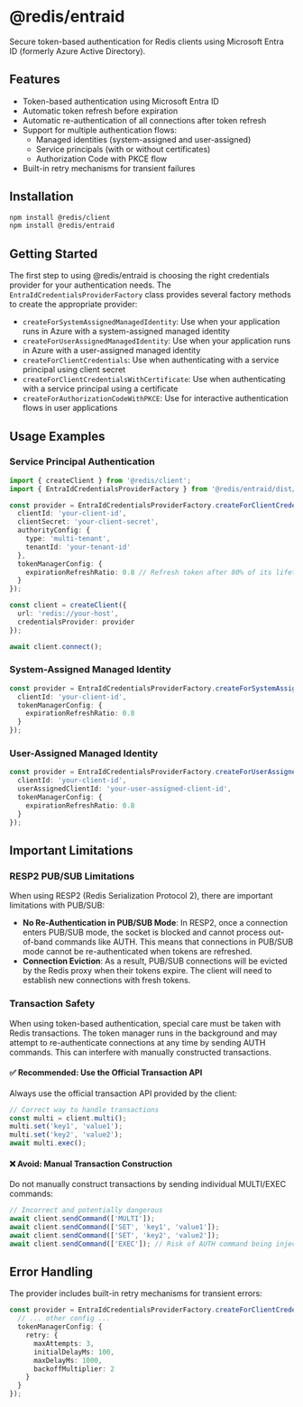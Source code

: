 # @redis/entraid

Secure token-based authentication for Redis clients using Microsoft Entra ID (formerly Azure Active Directory).

## Features

- Token-based authentication using Microsoft Entra ID
- Automatic token refresh before expiration
- Automatic re-authentication of all connections after token refresh
- Support for multiple authentication flows:
  - Managed identities (system-assigned and user-assigned)
  - Service principals (with or without certificates)
  - Authorization Code with PKCE flow
- Built-in retry mechanisms for transient failures

## Installation

```bash
npm install @redis/client
npm install @redis/entraid
```

## Getting Started

The first step to using @redis/entraid is choosing the right credentials provider for your authentication needs. The `EntraIdCredentialsProviderFactory` class provides several factory methods to create the appropriate provider:

- `createForSystemAssignedManagedIdentity`: Use when your application runs in Azure with a system-assigned managed identity
- `createForUserAssignedManagedIdentity`: Use when your application runs in Azure with a user-assigned managed identity
- `createForClientCredentials`: Use when authenticating with a service principal using client secret
- `createForClientCredentialsWithCertificate`: Use when authenticating with a service principal using a certificate
- `createForAuthorizationCodeWithPKCE`: Use for interactive authentication flows in user applications

## Usage Examples

### Service Principal Authentication

```typescript
import { createClient } from '@redis/client';
import { EntraIdCredentialsProviderFactory } from '@redis/entraid/dist/lib/entra-id-credentials-provider-factory';

const provider = EntraIdCredentialsProviderFactory.createForClientCredentials({
  clientId: 'your-client-id',
  clientSecret: 'your-client-secret',
  authorityConfig: {
    type: 'multi-tenant',
    tenantId: 'your-tenant-id'
  },
  tokenManagerConfig: {
    expirationRefreshRatio: 0.8 // Refresh token after 80% of its lifetime
  }
});

const client = createClient({
  url: 'redis://your-host',
  credentialsProvider: provider
});

await client.connect();
```

### System-Assigned Managed Identity

```typescript
const provider = EntraIdCredentialsProviderFactory.createForSystemAssignedManagedIdentity({
  clientId: 'your-client-id',
  tokenManagerConfig: {
    expirationRefreshRatio: 0.8
  }
});
```

### User-Assigned Managed Identity

```typescript
const provider = EntraIdCredentialsProviderFactory.createForUserAssignedManagedIdentity({
  clientId: 'your-client-id',
  userAssignedClientId: 'your-user-assigned-client-id',
  tokenManagerConfig: {
    expirationRefreshRatio: 0.8
  }
});
```

## Important Limitations

### RESP2 PUB/SUB Limitations

When using RESP2 (Redis Serialization Protocol 2), there are important limitations with PUB/SUB:

- **No Re-Authentication in PUB/SUB Mode**: In RESP2, once a connection enters PUB/SUB mode, the socket is blocked and cannot process out-of-band commands like AUTH. This means that connections in PUB/SUB mode cannot be re-authenticated when tokens are refreshed.
- **Connection Eviction**: As a result, PUB/SUB connections will be evicted by the Redis proxy when their tokens expire. The client will need to establish new connections with fresh tokens.

### Transaction Safety

When using token-based authentication, special care must be taken with Redis transactions. The token manager runs in the background and may attempt to re-authenticate connections at any time by sending AUTH commands. This can interfere with manually constructed transactions.

#### ✅ Recommended: Use the Official Transaction API

Always use the official transaction API provided by the client:

```typescript
// Correct way to handle transactions
const multi = client.multi();
multi.set('key1', 'value1');
multi.set('key2', 'value2');
await multi.exec();
```

#### ❌ Avoid: Manual Transaction Construction

Do not manually construct transactions by sending individual MULTI/EXEC commands:

```typescript
// Incorrect and potentially dangerous
await client.sendCommand(['MULTI']);
await client.sendCommand(['SET', 'key1', 'value1']);
await client.sendCommand(['SET', 'key2', 'value2']);
await client.sendCommand(['EXEC']); // Risk of AUTH command being injected before EXEC
```

## Error Handling

The provider includes built-in retry mechanisms for transient errors:

```typescript
const provider = EntraIdCredentialsProviderFactory.createForClientCredentials({
  // ... other config ...
  tokenManagerConfig: {
    retry: {
      maxAttempts: 3,
      initialDelayMs: 100,
      maxDelayMs: 1000,
      backoffMultiplier: 2
    }
  }
});
```
